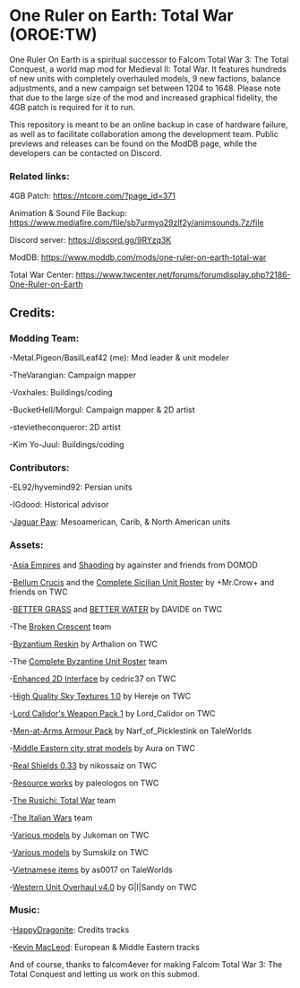 # One Ruler on Earth: Total War (OROE:TW)

One Ruler On Earth is a spiritual successor to Falcom Total War 3: The Total Conquest, a world map mod for Medieval II: Total War. It features hundreds of new units with completely overhauled models, 9 new factions, balance adjustments, and a new campaign set between 1204 to 1648. Please note that due to the large size of the mod and increased graphical fidelity, the 4GB patch is required for it to run.

This repository is meant to be an online backup in case of hardware failure, as well as to facilitate collaboration among the development team. Public previews and releases can be found on the ModDB page, while the developers can be contacted on Discord.

### Related links:

4GB Patch: https://ntcore.com/?page_id=371

Animation & Sound File Backup: https://www.mediafire.com/file/sb7urmyo29zlf2y/animsounds.7z/file

Discord server: https://discord.gg/9RYzq3K

ModDB: https://www.moddb.com/mods/one-ruler-on-earth-total-war

Total War Center: https://www.twcenter.net/forums/forumdisplay.php?2186-One-Ruler-on-Earth

## Credits:

### Modding Team:

-Metal.Pigeon/BasilLeaf42 (me): Mod leader & unit modeler

-TheVarangian: Campaign mapper

-Voxhales: Buildings/coding

-BucketHell/Morgul: Campaign mapper & 2D artist

-stevietheconqueror: 2D artist

-Kim Yo-Juul: Buildings/coding

### Contributors:

-EL92/hyvemind92: Persian units

-IGdood: Historical advisor

-[Jaguar Paw](https://www.twcenter.net/forums/member.php?35112-Jaguar-Paw): Mesoamerican, Carib, & North American units

### Assets:

-[Asia Empires](https://www.twcenter.net/forums/showthread.php?754084-A-Rebranding-of-Asia-Empires-now-called-17th-Century-Revolution) and [Shaoding](http://www.twcenter.net/forums/showthread.php?761850-12th-Century-East-Asia-Shaoding-v1-1-released) by againster and friends from DOMOD

-[Bellum Crucis](https://www.twcenter.net/forums/forumdisplay.php?2159-Bellum-Crucis) and the [Complete Sicilian Unit Roster](https://www.twcenter.net/forums/showthread.php?514420-CSUR-Complete-Sicilian-Unit-Roster) by +Mr.Crow+ and friends on TWC

-[BETTER GRASS](https://www.twcenter.net/forums/showthread.php?241450-BETTER-GRASS-1-0) and [BETTER WATER](http://www.twcenter.net/forums/showthread.php?432623-BETTER-WATER-2-(RELEASED)) by DAVIDE on TWC

-The [Broken Crescent](https://www.twcenter.net/forums/forumdisplay.php?346-Broken-Crescent) team

-[Byzantium Reskin](https://www.twcenter.net/forums/showthread.php?665238-Byzantium-Reskin) by Arthalion on TWC

-The [Complete Byzantine Unit Roster](https://www.twcenter.net/forums/forumdisplay.php?718-Complete-Byzantine-Unit-Roster-Project) team

-[Enhanced 2D Interface](https://www.twcenter.net/forums/showthread.php?330785-E2DI-Enhanced-2D-Interfaces-completely-new-ui-s-as-of-22-11-2010-RELEASED-Patch-for-BftB2-0-on-28-11-2010) by cedric37 on TWC

-[High Quality Sky Textures 1.0](https://www.twcenter.net/forums/showthread.php?387014-High-Quality-Sky-Textures-Project-1-0&styleid=46) by Hereje on TWC

-[Lord Calidor's Weapon Pack 1](http://www.twcenter.net/forums/downloads.php?do=file&id=2143) by Lord_Calidor on TWC

-[Men-at-Arms Armour Pack](https://forums.taleworlds.com/index.php?threads/narfs-men-at-arms-armour-pack-update-released-2016-09-19.230895/) by Narf_of_Picklestink on TaleWorlds

-[Middle Eastern city strat models](https://www.twcenter.net/forums/showthread.php?804669-Middle-Eastern-Cities-Strat-Models&p=15908370&viewfull=1) by Aura on TWC

-[Real Shields 0.33](http://www.twcenter.net/forums/showthread.php?646176-Real-Shields-Project-v0-33-(For-use-with-Western-Unit-Overhaul)) by nikossaiz on TWC

-[Resource works](https://www.twcenter.net/forums/showthread.php?633345-Resource-Works-by-paleologos) by paleologos on TWC

-[The Rusichi: Total War](https://www.twcenter.net/forums/forumdisplay.php?1117-Rusichi-Total-War) team

-[The Italian Wars](https://www.twcenter.net/forums/forumdisplay.php?2015-The-Italian-Wars) team

-[Various models](https://www.twcenter.net/forums/showthread.php?787720-Fleur-de-Lis-(New-global-mod-in-the-Middle-Ages)) by Jukoman on TWC

-[Various models](https://www.twcenter.net/forums/showthread.php?617091-Sumskilz-s-Models-amp-Textures) by Sumskilz on TWC

-[Vietnamese items](https://forums.taleworlds.com/index.php?threads/some-vietnamese-items.198052/) by as0017 on TaleWorlds

-[Western Unit Overhaul v4.0](http://www.twcenter.net/forums/showthread.php?640851-Western-Unit-Overhaul-v4-0-(Jan-26-2015)) by G|I|Sandy on TWC

### Music:

-[HappyDragonite](https://www.youtube.com/c/HappyDragonite): Credits tracks

-[Kevin MacLeod](https://incompetech.com/): European & Middle Eastern tracks

And of course, thanks to falcom4ever for making Falcom Total War 3: The Total Conquest and letting us work on this submod.
